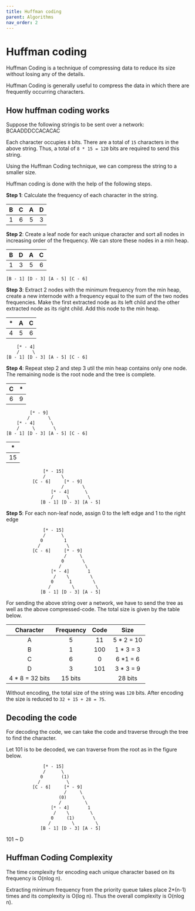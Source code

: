```yaml
---
title: Huffman coding
parent: Algorithms
nav_order: 2
---
```


# Huffman coding

Huffman Coding is a technique of compressing data to reduce its size without losing any of the details.

Huffman Coding is generally useful to compress the data in which there are frequently occurring characters.

## How huffman coding works

Suppose the following stringis to be sent over a network: BCAADDDCCACACAC

Each character occupies `8` bits. There are a total of `15` characters in the above string. Thus, a total of `8 * 15 = 120` bits are required to send this string.

Using the Huffman Coding technique, we can compress the string to a smaller size.

Huffman coding is done with the help of the following steps.

**Step 1**: Calculate the frequency of each character in the string.

|  B  |  C  |  A  |  D  |
| :-: | :-: | :-: | :-: |
|  1  |  6  |  5  |  3  |

**Step 2**: Create a leaf node for each unique character and sort all nodes in increasing order of the frequency. We can store these nodes in a min heap.

|  B  |  D  |  A  |  C  |
| :-: | :-: | :-: | :-: |
|  1  |  3  |  5  |  6  |

```
[B - 1] [D - 3] [A - 5] [C - 6]
```

**Step 3**: Extract 2 nodes with the minimum frequency from the min heap, create a new internode with a frequency equal to the sum of the two nodes frequencies. Make the first extracted node as its left child and the other extracted node as its right child. Add this node to the min heap.

| \*  |  A  |  C  |
| :-: | :-: | :-: |
|  4  |  5  |  6  |

```
    [* - 4]
    /     \
[B - 1] [D - 3] [A - 5] [C - 6]
```

**Step 4**: Repeat step 2 and step 3 util the min heap contains only one node. The remaining node is the root node and the tree is complete.

|  C  | \*  |
| :-: | :-: |
|  6  |  9  |

```
         [* - 9]
        /       \
    [* - 4]      \
    /     \       \
[B - 1] [D - 3] [A - 5] [C - 6]
```

| \*  |
| :-: |
| 15  |

```
              [* - 15]
              /      \
          [C - 6]     [* - 9]
                     /       \
                 [* - 4]      \
                 /     \       \
             [B - 1] [D - 3] [A - 5]
```

**Step 5**: For each non-leaf node, assign 0 to the left edge and 1 to the right edge

```
              [* - 15]
              /      \
             0        1
            /          \
          [C - 6]     [* - 9]
                      /     \
                     0       \
                    /         \
                 [* - 4]       1
                  /    \        \
                 0      1        \
                /        \        \
             [B - 1] [D - 3] [A - 5]
```

For sending the above string over a network, we have to send the tree as well as the above compressed-code. The total size is given by the table below.

|    Character     | Frequency | Code |    Size     |
| :--------------: | :-------: | :--: | :---------: |
|        A         |     5     |  11  | 5 \* 2 = 10 |
|        B         |     1     | 100  | 1 \* 3 = 3  |
|        C         |     6     |  0   |  6 \*1 = 6  |
|        D         |     3     | 101  | 3 \* 3 = 9  |
| 4 \* 8 = 32 bits |  15 bits  |      |   28 bits   |

Without encoding, the total size of the string was `120` bits. After encoding the size is reduced to `32 + 15 + 28 = 75`.

## Decoding the code

For decoding the code, we can take the code and traverse through the tree to find the character.

Let 101 is to be decoded, we can traverse from the root as in the figure below.

```
              [* - 15]
              /      \
             0       (1)
            /          \
          [C - 6]     [* - 9]
                      /     \
                    (0)      \
                    /         \
                 [* - 4]       1
                  /    \        \
                 0     (1)       \
                /        \        \
             [B - 1] [D - 3] [A - 5]
```

101 ~ D

## Huffman Coding Complexity

The time complexity for encoding each unique character based on its frequency is O(nlog n).

Extracting minimum frequency from the priority queue takes place 2\*(n-1) times and its complexity is O(log n). Thus the overall complexity is O(nlog n).
